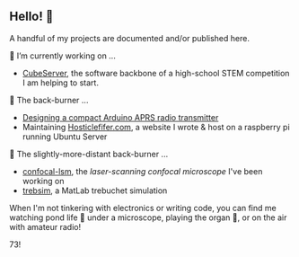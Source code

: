 ## Hello! 👋

A handful of my projects are documented and/or published here.

🔭 I’m currently working on ...
- [CubeServer](https://github.com/snorklerjoe/CubeServer), the software backbone of a high-school STEM competition I am helping to start.

🍳 The back-burner ...
- [Designing a compact Arduino APRS radio transmitter](https://www.hosticlefifer.com/blog/?show=14)
- Maintaining [Hosticlefifer.com](https://www.hosticlefifer.com/blog), a website I wrote & host on a raspberry pi running Ubuntu Server

🥘 The slightly-more-distant back-burner ...
- [confocal-lsm](https://github.com/snorklerjoe/confocal-lsm), the _laser-scanning confocal microscope_ I've been working on
- [trebsim](https://github.com/snorklerjoe/trebsim), a MatLab trebuchet simulation

When I'm not tinkering with electronics or writing code, you can find me watching pond life 🦠 under a microscope, playing the organ 🎵, or on the air with amateur radio!

73!
